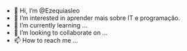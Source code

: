 - 👋 Hi, I’m @Ezequiasleo
- 👀 I’m interested in aprender mais sobre IT e programação.
- 🌱 I’m currently learning ...
- 💞️ I’m looking to collaborate on ...
- 📫 How to reach me ...

<!---
Ezequiasleo/Ezequiasleo is a ✨ special ✨ repository because its `README.md` (this file) appears on your GitHub profile.
You can click the Preview link to take a look at your changes.
--->
